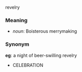 revelry
### Meaning
+ _noun_: Boisterous merrymaking

### Synonym

__eg__: a night of beer-swilling revelry

+ CELEBRATION


